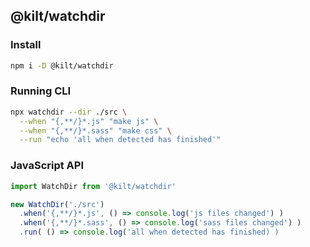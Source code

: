 
## @kilt/watchdir

### Install
``` sh
npm i -D @kilt/watchdir
```

### Running CLI
``` sh
npx watchdir --dir ./src \
  --when "{,**/}*.js" "make js" \
  --when "{,**/}*.sass" "make css" \
  --run "echo 'all when detected has finished'"
```

### JavaScript API
``` js
import WatchDir from '@kilt/watchdir'

new WatchDir('./src')
  .when('{,**/}*.js', () => console.log('js files changed') )
  .when('{,**/}*.sass', () => console.log('sass files changed') )
  .run( () => console.log('all when detected has finished) )

```
